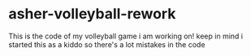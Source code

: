 # asher-volleyball-rework
This is the code of my volleyball game i am working on! keep in mind i started this as a kiddo so there's a lot mistakes in the code
